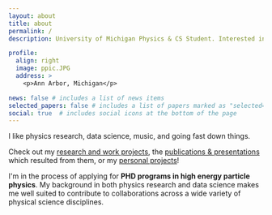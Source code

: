```yaml
---
layout: about
title: about
permalink: /
description: University of Michigan Physics & CS Student. Interested in research questions at the interface of machine learning and high energy particle physics. 

profile:
  align: right
  image: ppic.JPG
  address: >
    <p>Ann Arbor, Michigan</p>

news: false # includes a list of news items
selected_papers: false # includes a list of papers marked as "selected={true}"
social: true  # includes social icons at the bottom of the page
---
```


I like physics research, data science, music, and going fast down things.

Check out my [research and work projects](/projects/), the [publications & presentations](/publications/) which resulted from them, or my [personal projects](/personal/)!

I'm in the process of applying for **PHD programs in high energy particle physics**. My background in both physics research and data science makes me well suited to contribute to collaborations across a wide variety of physical science disciplines.
